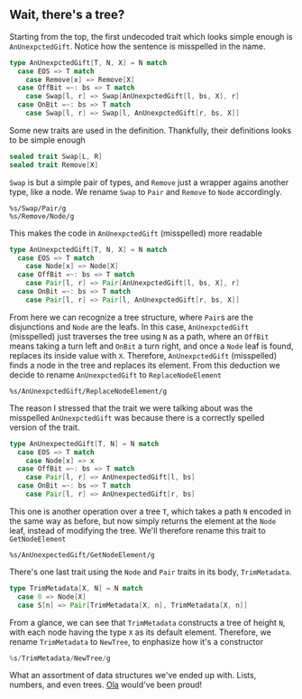 ## Wait, there's a tree?
Starting from the top, the first undecoded trait which looks simple enough is
`AnUnexpctedGift`. Notice how the sentence is misspelled in the name.
```scala
type AnUnexpctedGift[T, N, X] = N match
  case EOS => T match
    case Remove[x] => Remove[X]
  case OffBit =~: bs => T match
    case Swap[l, r] => Swap[AnUnexpctedGift[l, bs, X], r]
  case OnBit =~: bs => T match
    case Swap[l, r] => Swap[l, AnUnexpctedGift[r, bs, X]]
```
Some new traits are used in the definition. Thankfully, their definitions looks 
to be simple enough
```scala
sealed trait Swap[L, R]
sealed trait Remove[X]   
```
`Swap` is but a simple pair of types, and `Remove` just a wrapper agains another
type, like a node. We rename `Swap` to `Pair` and `Remove` to `Node` accordingly.
```vim
%s/Swap/Pair/g
%s/Remove/Node/g
```
This makes the code in `AnUnexpctedGift` (misspelled) more readable
```scala
type AnUnexpctedGift[T, N, X] = N match
  case EOS => T match
    case Node[x] => Node[X]
  case OffBit =~: bs => T match
    case Pair[l, r] => Pair[AnUnexpctedGift[l, bs, X], r]
  case OnBit =~: bs => T match
    case Pair[l, r] => Pair[l, AnUnexpctedGift[r, bs, X]]
```
From here we can recognize a tree structure, where `Pair`s are the disjunctions
and `Node` are the leafs. In this case, `AnUnexpctedGift` (misspelled) just 
traverses the tree using `N` as a path, where an `OffBit` means taking a turn
left and `OnBit` a turn right, and once a `Node` leaf is found, replaces its
inside value with `X`. Therefore, `AnUnexpctedGift` (misspelled) finds a node in
the tree and replaces its element. From this deduction we decide to rename
`AnUnexpctedGift` to `ReplaceNodeElement`
```vim
%s/AnUnexpctedGift/ReplaceNodeElement/g
```
The reason I stressed that the trait we were talking about was the misspelled 
`AnUnexpctedGift` was because there is a correctly spelled version of the trait.
```scala
type AnUnexpectedGift[T, N] = N match
  case EOS => T match
    case Node[x] => x
  case OffBit =~: bs => T match
    case Pair[l, r] => AnUnexpectedGift[l, bs]
  case OnBit =~: bs => T match
    case Pair[l, r] => AnUnexpectedGift[r, bs]
```
This one is another operation over a tree `T`, which takes a path `N` encoded in
the same way as before, but now simply returns the element at the `Node` leaf,
instead of modifying the tree. We'll therefore rename this trait to `GetNodeElement`
```vim
%s/AnUnexpectedGift/GetNodeElement/g
```
There's one last trait using the `Node` and `Pair` traits in its body, `TrimMetadata`.
```scala
type TrimMetadata[X, N] = N match
  case 0 => Node[X]
  case S[n] => Pair[TrimMetadata[X, n], TrimMetadata[X, n]]
```
From a glance, we can see that `TrimMetadata` constructs a tree of height `N`,
with each node having the type `X` as its default element. Therefore, we rename
`TrimMetadata` to `NewTree`, to enphasize how it's a constructor
```scala
%s/TrimMetadata/NewTree/g
```

What an assortment of data structures we've ended up with. Lists, numbers, and
even trees. [Ola](https://theory.epfl.ch/osven/) would've been proud!

